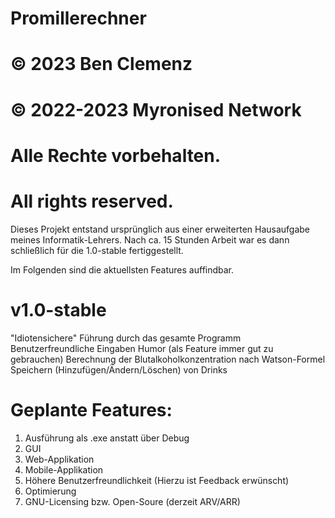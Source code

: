 # Promillerechner
# © 2023 Ben Clemenz
# © 2022-2023 Myronised Network
# Alle Rechte vorbehalten.
# All rights reserved.

Dieses Projekt entstand ursprünglich aus einer erweiterten Hausaufgabe meines Informatik-Lehrers.
Nach ca. 15 Stunden Arbeit war es dann schließlich für die 1.0-stable fertiggestellt.

Im Folgenden sind die aktuellsten Features auffindbar.

# v1.0-stable
"Idiotensichere" Führung durch das gesamte Programm
Benutzerfreundliche Eingaben
Humor (als Feature immer gut zu gebrauchen)
Berechnung der Blutalkoholkonzentration nach Watson-Formel
Speichern (Hinzufügen/Ändern/Löschen) von Drinks

# Geplante Features:
1. Ausführung als .exe anstatt über Debug
2. GUI
3. Web-Applikation
4. Mobile-Applikation
5. Höhere Benutzerfreundlichkeit (Hierzu ist Feedback erwünscht)
6. Optimierung
7. GNU-Licensing bzw. Open-Soure (derzeit ARV/ARR)
